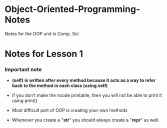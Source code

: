 # Object-Oriented-Programming-Notes
Notes for the OOP unit in Comp. Sci

# Notes for Lesson 1 

### Important note 

- **(self) is written after every method because it acts as a way to refer back to the method in each class (using.self)**

- If you don't make the ncode printable, then you will not be able to print it using print()
- Most difficult part of OOP is creating your own methods
- Whenever you create a "__str__" you should always create a "__repr__" as well.

